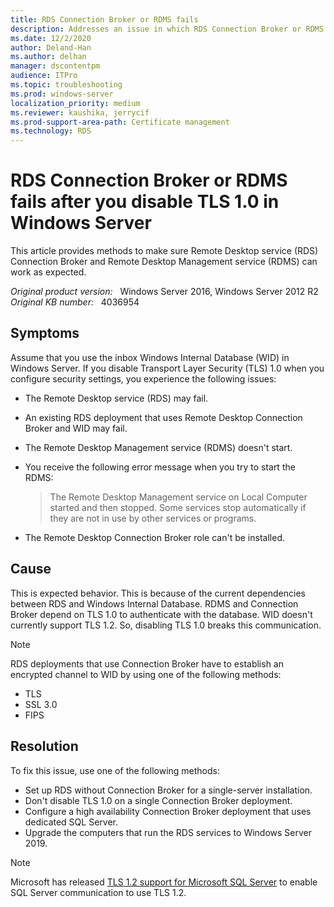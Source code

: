 ```yaml
---
title: RDS Connection Broker or RDMS fails
description: Addresses an issue in which RDS Connection Broker or RDMS fails after you disable TLS 1.0 in Windows Server.
ms.date: 12/2/2020
author: Deland-Han
ms.author: delhan
manager: dscontentpm
audience: ITPro
ms.topic: troubleshooting
ms.prod: windows-server
localization_priority: medium
ms.reviewer: kaushika, jerrycif
ms.prod-support-area-path: Certificate management
ms.technology: RDS
---
```

# RDS Connection Broker or RDMS fails after you disable TLS 1.0 in Windows Server

This article provides methods to make sure Remote Desktop service (RDS) Connection Broker and Remote Desktop Management service (RDMS) can work as expected.

_Original product version:_ &nbsp; Windows Server 2016, Windows Server 2012 R2  
_Original KB number:_ &nbsp; 4036954

## Symptoms

Assume that you use the inbox Windows Internal Database (WID) in Windows Server. If you disable Transport Layer Security (TLS) 1.0 when you configure security settings, you experience the following issues:

- The Remote Desktop service (RDS) may fail.
- An existing RDS deployment that uses Remote Desktop Connection Broker and WID may fail.
- The Remote Desktop Management service (RDMS) doesn't start.
- You receive the following error message when you try to start the RDMS:

  > The Remote Desktop Management service on Local Computer started and then stopped. Some services stop automatically if they are not in use by other services or programs.

- The Remote Desktop Connection Broker role can't be installed.

## Cause

This is expected behavior. This is because of the current dependencies between RDS and Windows Internal Database. RDMS and Connection Broker depend on TLS 1.0 to authenticate with the database. WID doesn't currently support TLS 1.2. So, disabling TLS 1.0 breaks this communication.

> [!NOTE]
> RDS deployments that use Connection Broker have to establish an encrypted channel to WID by using one of the following methods:
>
> - TLS
> - SSL 3.0
> - FIPS

## Resolution

To fix this issue, use one of the following methods:

- Set up RDS without Connection Broker for a single-server installation.
- Don't disable TLS 1.0 on a single Connection Broker deployment.
- Configure a high availability Connection Broker deployment that uses dedicated SQL Server.
- Upgrade the computers that run the RDS services to Windows Server 2019.

> [!NOTE]
> Microsoft has released [TLS 1.2 support for Microsoft SQL Server](https://support.microsoft.com/help/3135244) to enable SQL Server communication to use TLS 1.2.
